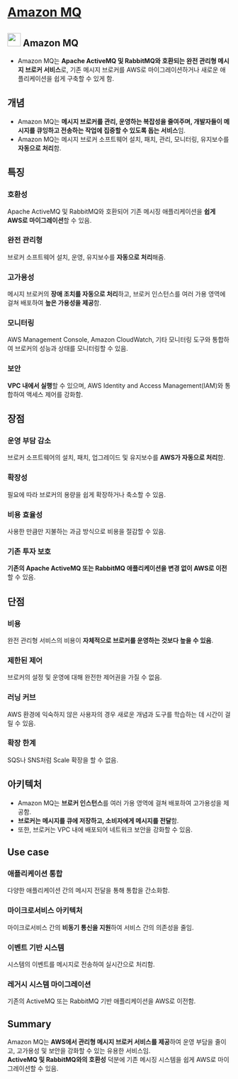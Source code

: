 # [Amazon MQ](https://aws.amazon.com/ko/amazon-mq/)

## <img src = "https://github.com/LeeWooJung/AWS-SAA-C03/assets/31682438/f392779a-3581-4cbb-892b-5c179c2f125d" width = "30" height = "30"> Amazon MQ

* Amazon MQ는 **Apache ActiveMQ 및 RabbitMQ와 호환되는 완전 관리형 메시지 브로커 서비스**로, 기존 메시지 브로커를 AWS로 마이그레이션하거나 새로운 애플리케이션을 쉽게 구축할 수 있게 함.

## 개념

* Amazon MQ는 **메시지 브로커를 관리, 운영하는 복잡성을 줄여주며, 개발자들이 메시지를 큐잉하고 전송하는 작업에 집중할 수 있도록 돕는 서비스**임.  
* Amazon MQ는 메시지 브로커 소프트웨어 설치, 패치, 관리, 모니터링, 유지보수를 **자동으로 처리**함.

## 특징

### 호환성
Apache ActiveMQ 및 RabbitMQ와 호환되어 기존 메시징 애플리케이션을 **쉽게 AWS로 마이그레이션**할 수 있음.

### 완전 관리형  
브로커 소프트웨어 설치, 운영, 유지보수를 **자동으로 처리**해줌.

### 고가용성  
메시지 브로커의 **장애 조치를 자동으로 처리**하고, 브로커 인스턴스를 여러 가용 영역에 걸쳐 배포하여 **높은 가용성을 제공**함.

### 모니터링   
AWS Management Console, Amazon CloudWatch, 기타 모니터링 도구와 통합하여 브로커의 성능과 상태를 모니터링할 수 있음.

### 보안  
**VPC 내에서 실행**할 수 있으며, AWS Identity and Access Management(IAM)와 통합하여 액세스 제어를 강화함.

## 장점

### 운영 부담 감소  
브로커 소프트웨어의 설치, 패치, 업그레이드 및 유지보수를 **AWS가 자동으로 처리**함.

### 확장성  
필요에 따라 브로커의 용량을 쉽게 확장하거나 축소할 수 있음.

### 비용 효율성  
사용한 만큼만 지불하는 과금 방식으로 비용을 절감할 수 있음.

### 기존 투자 보호  
**기존의 Apache ActiveMQ 또는 RabbitMQ 애플리케이션을 변경 없이 AWS로 이전**할 수 있음.

## 단점

### 비용  
완전 관리형 서비스의 비용이 **자체적으로 브로커를 운영하는 것보다 높을 수 있음**.

### 제한된 제어  
브로커의 설정 및 운영에 대해 완전한 제어권을 가질 수 없음.

### 러닝 커브  
AWS 환경에 익숙하지 않은 사용자의 경우 새로운 개념과 도구를 학습하는 데 시간이 걸릴 수 있음.

### 확장 한계  
SQS나 SNS처럼 Scale 확장을 할 수 없음.

## 아키텍처

* Amazon MQ는 **브로커 인스턴스**를 여러 가용 영역에 걸쳐 배포하여 고가용성을 제공함.  
* **브로커는 메시지를 큐에 저장하고, 소비자에게 메시지를 전달**함.  
* 또한, 브로커는 VPC 내에 배포되어 네트워크 보안을 강화할 수 있음.

## Use case

### 애플리케이션 통합  
다양한 애플리케이션 간의 메시지 전달을 통해 통합을 간소화함.

### 마이크로서비스 아키텍처  
마이크로서비스 간의 **비동기 통신을 지원**하여 서비스 간의 의존성을 줄임.

### 이벤트 기반 시스템  
시스템의 이벤트를 메시지로 전송하여 실시간으로 처리함.

### 레거시 시스템 마이그레이션  
기존의 ActiveMQ 또는 RabbitMQ 기반 애플리케이션을 AWS로 이전함.

## Summary
Amazon MQ는 **AWS에서 관리형 메시지 브로커 서비스를 제공**하여 운영 부담을 줄이고, 고가용성 및 보안을 강화할 수 있는 유용한 서비스임.  
**ActiveMQ 및 RabbitMQ와의 호환성** 덕분에 기존 메시징 시스템을 쉽게 AWS로 마이그레이션할 수 있음.






